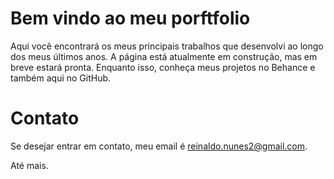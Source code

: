 # Bem vindo ao meu porftfolio
Aqui você encontrará os meus principais trabalhos que desenvolvi ao longo dos meus últimos anos.
A página está atualmente em construção, mas em breve estará pronta. Enquanto isso, conheça meus projetos no Behance e também aqui no GitHub.

# Contato
Se desejar entrar em contato, meu email é <a href="mailto:reinaldo.nunes2@gmail.com">reinaldo.nunes2@gmail.com</a>.

Até mais.